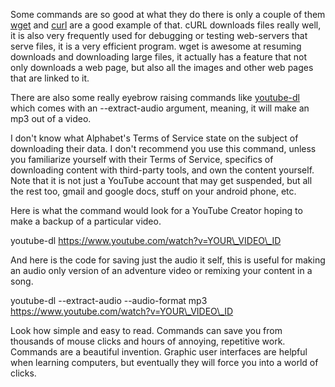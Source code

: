Some commands are so good at what they do there is only a couple of them
[wget][1] and [curl][2] are a good example of that. cURL downloads files
really well, it is also very frequently used for debugging or testing
web-servers that serve files, it is a very efficient program. wget is
awesome at resuming downloads and downloading large files, it actually has
a feature that not only downloads a web page, but also all the images and
other web pages that are linked to it.

There are also some really eyebrow raising commands like [youtube-dl][3]
which comes with an --extract-audio argument, meaning, it will make an mp3
out of a video.

I don't know what Alphabet's Terms of Service state on the subject of
downloading their data. I don't recommend you use this command, unless you
familiarize yourself with their Terms of Service, specifics of downloading
content with third-party tools, and own the content yourself. Note that it
is not just a YouTube account that may get suspended, but all the rest too,
gmail and google docs, stuff on your android phone, etc.

Here is what the command would look for a YouTube Creator hoping to make a
backup of a particular video.

youtube-dl https://www.youtube.com/watch?v=YOUR\_VIDEO\_ID

And here is the code for saving just the audio it self, this is useful for
making an audio only version of an adventure video or remixing your content
in a song.

youtube-dl --extract-audio --audio-format mp3
https://www.youtube.com/watch?v=YOUR\_VIDEO\_ID

Look how simple and easy to read. Commands can save you from thousands of
mouse clicks and hours of annoying, repetitive work. Commands are a
beautiful invention. Graphic user interfaces are helpful when learning
computers, but eventually they will force you into a world of clicks.

[1]: http://man7.org/linux/man-pages/man1/wget.1.html
[2]: http://man7.org/linux/man-pages/man1/curl.1.html
[3]: https://github.com/ytdl-org/youtube-dl/blob/master/README.md